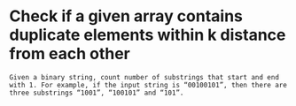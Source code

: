 Check if a given array contains duplicate elements within k distance from each other
===
`Given a binary string, count number of substrings that start and end with 1. For example, if the input string is “00100101”, then there are three substrings “1001”, “100101” and “101”.`
